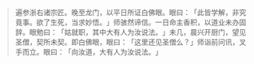 
> 遍参浙右诸宗匠。晚至龙门，以平日所证白佛眼。眼曰：​「此皆学解，非究竟事。欲了生死，当求妙悟。​」师骇然谛信。一日命主香积，以道业未办固辞。眼勉曰：​「姑就职，其中大有人为汝说法。​」未几，晨兴开厨门，望见圣僧，契所未契。即白佛眼，眼曰：​「这里还见圣僧么？​」师诣前问讯，叉手而立。眼曰：​「向汝道，大有人为汝说法。​」
